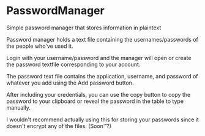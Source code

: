 # PasswordManager
Simple password manager that stores information in plaintext

Password manager holds a text file containing the usernames/passwords of the people who've used it. 

Login with your username/password and the manager will open or create the password textfile corresponding to your account. 

The password text file contains the application, username, and password of whatever you add using the Add password button.



After including your credentials, you can use the copy button to copy the password to your clipboard or reveal the password in the table to type manually.



I wouldn't recommend actually using this for storing your passwords since it doesn't encrypt any of the files.  (Soon™?)
